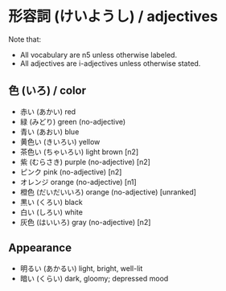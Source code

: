 形容詞 (けいようし) / adjectives
================================

Note that: 

- All vocabulary are n5 unless otherwise labeled.
- All adjectives are i-adjectives unless otherwise stated.

色 (いろ) / color
-----------------

- 赤い (あかい)          red
- 緑 (みどり)            green (no-adjective)
- 青い (あおい)          blue
- 黄色い (きいろい)      yellow
- 茶色い (ちゃいろい)    light brown [n2]
- 紫 (むらさき)          purple (no-adjective) [n2]
- ピンク                 pink (no-adjective) [n2]
- オレンジ               orange (no-adjective) [n1]
- 橙色 (だいだいいろ)    orange (no-adjective) [unranked]
- 黒い (くろい)          black
- 白い (しろい)          white
- 灰色 (はいいろ)        gray (no-adjective) [n2]

Appearance
----------
- 明るい (あかるい)    light, bright, well-lit
- 暗い (くらい)        dark, gloomy; depressed mood


